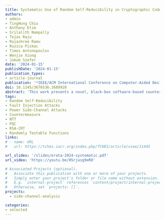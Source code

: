 ```yaml
---
title: Systematic Use of Random Self-Reducibility in Cryptographic Code against Physical Attacks
authors:
- admin 
- TingHung Chiu
- Anthony Etim
- Srilalith Nampally
- Tejas Raju
- Rajashree Ramu
- Ruzica Piskac
- Timos Antonopoulos
- Wenjie Xiong
- Jakub Szefer
date: '2024-01-15'
publishDate: '2024-01-15'
publication_types:
- article-journal
publication: '*IEEE/ACM International Conference on Computer-Aided Design (ICCAD)*'
doi: 10.1145/3676536.3689920
abstract: 'This work presents a novel, black-box software-based countermeasure against physical attacks including power side-channel and fault-injection attacks. The approach uses the concept of random self-reducibility and self-correctness to add randomness and redundancy in the execution for protection. Our approach is at the operation level, is not algorithm-specific, and thus, can be applied for protecting a wide range of algorithms. The countermeasure is empirically evaluated against attacks over operations like modular exponentiation, modular multiplication, polynomial multiplication, and number theoretic transforms. An end-to-end implementation of this countermeasure is demonstrated for RSA-CRT signature algorithm and Kyber Key Generation public key cryptosystems. The countermeasure reduced the power side-channel leakage by two orders of magnitude, to an acceptably secure level in TVLA analysis. For fault injection, the countermeasure reduces the number of faults to 95.4% in average.' 
tags:
- Random Self-Reducibility 
- Fault Injection Attacks
- Power Side-Channel Attacks
- Countermeasure
- NTT
- PQC
- RSA-CRT
- Randomly Testable Functions
links:
# - name: URL
#   url: https://tches.iacr.org/index.php/TCHES/article/view/11445

url_slides: '/slides/erata-2024-systematic.pdf'
url_video: 'https://youtu.be/0Srjasg9eR8'

# Associated Projects (optional).
#   Associate this publication with one or more of your projects.
#   Simply enter your project's folder or file name without extension.
#   E.g. `internal-project` references `content/project/internal-project/index.md`.
#   Otherwise, set `projects: []`.
projects:
  - side-channel-analysis

categories:
- selected
---
```

